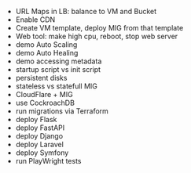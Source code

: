 -   URL Maps in LB: balance to VM and Bucket
-   Enable CDN
-   Create VM template, deploy MIG from that template
-   Web tool: make high cpu, reboot, stop web server
-   demo Auto Scaling
-   demo Auto Healing
-   demo accessing metadata
-   startup script vs init script
-   persistent disks
-   stateless vs statefull MIG
-   CloudFlare + MIG
-   use CockroachDB
-   run migrations via Terraform
-   deploy Flask
-   deploy FastAPI
-   deploy Django
-   deploy Laravel
-   deploy Symfony
-   run PlayWright tests
